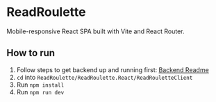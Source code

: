 # ReadRoulette

Mobile-responsive React SPA built with Vite and React Router.

## How to run

1. Follow steps to get backend up and running first: [Backend Readme](https://github.com/JustWaveThings/ReadRoulette/blob/4fa10264a51070a69e82ece11fdfc2e117b1aa9d/readme.md)
2. `cd` into `ReadRoulette/ReadRoulette.React/ReadRouletteClient`
3. Run `npm install`
4. Run `npm run dev`
